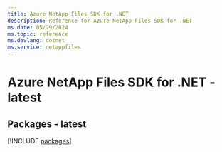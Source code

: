```yaml
---
title: Azure NetApp Files SDK for .NET
description: Reference for Azure NetApp Files SDK for .NET
ms.date: 05/29/2024
ms.topic: reference
ms.devlang: dotnet
ms.service: netappfiles
---
```

# Azure NetApp Files SDK for .NET - latest
## Packages - latest
[!INCLUDE [packages](netapp-files-index.md)]